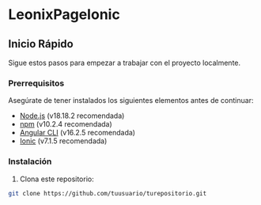 # LeonixPageIonic

## Inicio Rápido

Sigue estos pasos para empezar a trabajar con el proyecto localmente.

### Prerrequisitos

Asegúrate de tener instalados los siguientes elementos antes de continuar:

- [Node.js](https://nodejs.org/) (v18.18.2 recomendada)
- [npm](https://www.npmjs.com/) (v10.2.4 recomendada)
- [Angular CLI](https://angular.io/cli) (v16.2.5 recomendada)
- [Ionic](https://ionicframework.com/) (v7.1.5 recomendada)

### Instalación

1. Clona este repositorio:

```bash
git clone https://github.com/tuusuario/turepositorio.git
